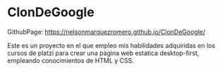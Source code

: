 # ClonDeGoogle

GithubPage: https://nelsonmarquezromero.github.io/ClonDeGoogle/

Este es un proyecto en el que empleo mis habilidades adquiridas en los cursos de platzi para crear una página web estatica desktop-first, empleando conocimientos de HTML y CSS.

